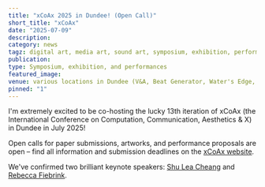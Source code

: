 ```yaml
---
title: "xCoAx 2025 in Dundee! (Open Call)"
short_title: "xCoAx"
date: "2025-07-09"
description:
category: news
tagz: digital art, media art, sound art, symposium, exhibition, performances
publication:
type: Symposium, exhibition, and performances
featured_image:
venue: various locations in Dundee (V&A, Beat Generator, Water's Edge, etc.)
pinned: "1"
---
```


I'm extremely excited to be co-hosting the lucky 13th iteration of xCoAx (the International Conference on Computation, Communication, Aesthetics & X) in Dundee in July 2025!

Open calls for paper submissions, artworks, and performance proposals are open – find all information and submission deadlines on the [xCoAx website](https://xcoax.org/).

We've confirmed two brilliant keynote speakers: [Shu Lea Cheang](http://mauvaiscontact.info/) and [Rebecca Fiebrink](https://researchers.arts.ac.uk/1594-rebecca-fiebrink).
